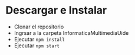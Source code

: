 # Descargar e Instalar 

- Clonar el repositorio
- Ingrsar a la carpeta InformaticaMultimediaUide
- Ejecutar `npm install`
- Ejecutar `npm start`

